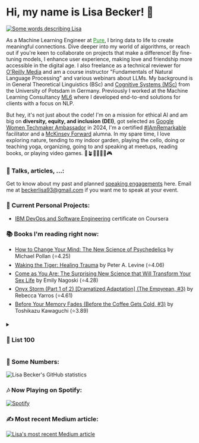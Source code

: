 <h1>Hi, my name is Lisa Becker! 👋</h1>

<a href="https://git.io/typing-svg">
  <img src="https://readme-typing-svg.demolab.com?font=Fira+Code&duration=2500&pause=1000&color=198A1B&width=435&lines=Machine+Learning+Engineer;Google+Women+Techmakers+Ambassador;Public+Speaker;%23IAmRemarkable+Facilitator;Word+Nerd+%5BLinguist%5D;" alt="Some words describing Lisa" />
</a>

<p>
    As a Machine Learning Engineer at <a href="https://pure.app/" style="color: #198A1B">Pure</a>, I bring data to life to create meaningful connections. Dive deeper into my world of algorithms, or reach out if you're keen to collaborate on projects that make a difference! By fine-tuning models, I enhance user experience, making love and friendship more accessible in the digital age. I also freelance as a technical reviewer for <a href="https://www.oreilly.com/">O'Reilly Media</a> and am a course instructor "Fundamentals of Natural Language Processing" and various webinars about LLMs. My background is in General Theoretical Linguistics (BSc) and <a href="https://www.ling.uni-potsdam.de/cogsys/">Cognitive Systems (MSc)</a> from the University of Potsdam in Germany. Previously I worked at the Machine Learning Consultancy <a href="https://ml6.eu/">ML6</a> where I developed end-to-end solutions for clients with a focus on NLP.
</p>

<p>
    But hey, it's not just about the code! I'm on a mission for ethical AI and am big on <strong>diversity, equity, and inclusion (DEI)</strong>, got selected as <a href="https://developers.google.com/womentechmakers/ambassadors">Google Women Techmaker Ambassador</a> in 2024, I'm a certified <a href="https://rmrkblty.org/">#IAmRemarkable</a> facilitator and a <a href="https://www.mckinsey.com/forward/overview">McKinsey Forward</a> alumna. In my spare time, I love exploring nature, tending to my indoor garden, playing the cello, doing or teaching yoga, organizing, going to and speaking at meetups, reading books, or playing video games. 🌲🪴🎻🤸🎤📖🎮
</p>

### 🎤 Talks, articles, ...:

<p>
  Get to know about my past and planned <a href="https://github.com/lisabecker/public-speaking">speaking engagements</a> here. Email me at <a href="beckerlisa93&commat;gmail.com">beckerlisa93&commat;gmail.com</a> if you want me to speak at your event.
</p>

<h3>🚀 Current Personal Projects:</h3>
<ul>
    <li>
      <a href="https://www.coursera.org/professional-certificates/devops-and-software-engineering">IBM DevOps and Software Engineering</a> certificate on Coursera   
    </li>
</ul>

### 📚 Books I'm reading right now:
<!-- GOODREADS-LIST:START -->
- [How to Change Your Mind: The New Science of Psychedelics](https://www.goodreads.com/review/show/7775014975?utm_medium=api&utm_source=rss) by Michael Pollan (⭐️4.25)
- [Waking the Tiger: Healing Trauma](https://www.goodreads.com/review/show/7870351781?utm_medium=api&utm_source=rss) by Peter A. Levine (⭐️4.06)
- [Come as You Are: The Surprising New Science that Will Transform Your Sex Life](https://www.goodreads.com/review/show/7593371442?utm_medium=api&utm_source=rss) by Emily Nagoski (⭐️4.28)
- [Onyx Storm (Part 1 of 2) [Dramatized Adaptation] (The Empyrean, #3)](https://www.goodreads.com/review/show/7733891510?utm_medium=api&utm_source=rss) by Rebecca Yarros (⭐️4.61)
- [Before Your Memory Fades (Before the Coffee Gets Cold, #3)](https://www.goodreads.com/review/show/7653235438?utm_medium=api&utm_source=rss) by Toshikazu Kawaguchi (⭐️3.89)
<!-- GOODREADS-LIST:END -->

<details>
    <summary><h3>📝 List 100</h3></summary>
  Inspired by <a href="https://huyenchip.com/list-100/">Chip Huyen</a>: Things I want to do before I die. Please let me know if you have any recommendations! Progress as of October 4th, 2023:
  12/42 or 35%
    <ol>
      <li>❌ 1 year of backpacking</li>  
      <li>✔️ Live in another country (2016)</li>
      <li>✔️ Study in another country (2016)</li>
      <li>✔️ See the Northern Lights (2016)</li>
      <li>✔️ Take my mom on a vacation abroad (2024)</li>
      <li>❌ Climb a volcano</li>
      <li>❌ Do a glacier tour</li>
      <li>❌ Hike to Everest base camp</li>
      <li>❌ Meet the Dalai Lama</li>
      <li>❌ Do Bible tour</li>
      <li>✔️ Visit Vatican (2008)</li>
      <li>❌ Visit Mecca</li>
      <li>❌ Visit every continent (3/7)</li>
      <li>❌ See the Seven Ancient Wonders of the World (0/7):</li>
      <li>❌ 1. The Great Pyramid of Giza, Egypt</li>
      <li>❌ 2. Hanging Gardens of Babylon, Iraq</li>
      <li>❌ 3. Statue of Zeus at Olympia, Greece</li>
      <li>❌ 4. Temple of Artemis at Ephesus, Turkey</li>
      <li>❌ 5. Mausoleum at Halicarnassus, Turkey</li>
      <li>❌ 6. Colossus of Rhodes, Greece</li>
      <li>❌ 7. Lighthouse of Alexandria (or Pharos of Alexandria), Egypt</li>
      <li>❌ See the Seven New Wonders of the World (1/7):</li>
      <li>❌ 1. The Great Wall of China, China</li>
      <li>✔️ 2. Petra, Jordan (2025)</li>
      <li>❌ 3. Christ the Redeemer, Brazil</li>
      <li>❌ 4. Machu Picchu, Peru</li>
      <li>❌ 5. The Pyramid at Chichén Itzá, Mexico</li>
      <li>✔️ 6. Roman Colosseum, Italy (2008)</li>
      <li>❌ 7. Taj Mahal, India</li>
      <li>✔️ Author a <a href="https://www.researchgate.net/publication/344606950_Computer-Based_Classification_of_Preservice_Physics_Teachers'_Written_Reflections">paper</a></li>
      <li>❌ Write a book</li>
      <li>❌ Get a PhD</li>
      <li>✔️ Play at a <a href='https://www.youtube.com/watch?v=Aem2cOAGHeQ'>World Championship</a></li>
      <li>❌ Run a marathon</li>
      <li>✔️ Scuba dive (now a PADI certified Rescue Diver)</li>
      <li>❌ Sky dive</li>
      <li>✔️ Float in a tank</li>
      <li>✔️ Ride a hot air balloon (Atlas Mountains, Morocco, 2023)</li>
      <li>✔️ Ride a helicopter (Namibia, 2024)</li>
      <li>✔️ Take a meditation retreat (Vipassana, 10 days, 2019)</li>
      <li>✔️ Become a certified yoga teacher</li>
      <li>❌ Speak at TED</li>
      <li>❌ Participate in a Science Slam</li>
      <li>❌ Learn lucid dreaming (again)</li>
      <li>✔️ Take a DNA test</li>
    </ol>
</details>

<div>
  <h3>🤖 Some Numbers:</h3>
  <p><img src="https://github-readme-stats.vercel.app/api?username=lisabecker&show_icons=true&locale=en&theme=shadow_green" alt="Lisa Becker's GitHub statistics"></p>
</div>

<div>
    <h3>🎶 Now Playing on Spotify:</h3>
    <a href="https://open.spotify.com/user/shiba93">
        <img src="https://novatorem.lisabecker.vercel.app/api/spotify" alt="Spotify">
    </a>
</div>

<div>
  <h3>✍️ Most recent Medium article:</h3>
  <a target="_blank" href="https://github-readme-medium-recent-article.vercel.app/medium/@becker-lisa/0"><img src="https://github-readme-medium-recent-article.vercel.app/medium/@becker-lisa/0" alt="Lisa's most recent Medium article"></a>
</div>

